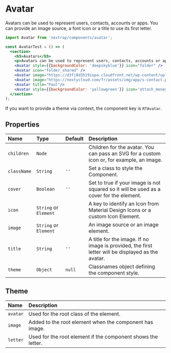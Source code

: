 # Avatar

Avatars can be used to represent users, contacts, accounts or apps. You can provide an image source, a font icon or a title to use its first letter.

<!-- example -->
```jsx
import Avatar from 'nextrap/components/avatar'; 

const AvatarTest = () => (
  <section>
    <h5>Avatars</h5>
    <p>Avatars can be used to represent users, contacts, accounts or apps. You can provide an image source, a font icon or a title to use its first letter.</p>
    <Avatar style={{backgroundColor: 'deepskyblue'}} icon="folder" />
    <Avatar icon="folder_shared" />
    <Avatar image="https://d3fj8d3h19iopa.cloudfront.net/wp-content/uploads/2014/11/Virgin_logo_Cover_image.png" />
    <Avatar image="https://nextycloud.com/fr/assets/img/app/s-contact.png" cover />
    <Avatar title="Paul"/>
    <Avatar style={{backgroundColor: 'yellowgreen'}} icon="attach_money"></Avatar>
  </section>
);
```

If you want to provide a theme via context, the component key is `RTAvatar`.

## Properties

| Name          | Type                    | Default     | Description|
|:-----|:-----|:-----|:-----|
| `children`    | `Node`                  |             | Children for the avatar. You can pass an SVG for a custom icon or, for example, an image.|
| `className`   | `String`                | `''`        | Set a class to style the Component.|
| `cover`       | `Boolean`               | `''`        | Set to true if your image is not squared so it will be used as a cover for the element.|
| `icon`        | `String` or `Element`   |             | A key to identify an Icon from Material Design Icons or a custom Icon Element.|
| `image`       | `String` or `Element`   |             | An image source or an image element. |
| `title`       | `String`                | `''`        | A title for the image. If no image is provided, the first letter will be displayed as the avatar. |
| `theme`       | `Object`  | `null`   | Classnames object defining the component style.|

## Theme

| Name     | Description|
|:---------|:-----------|
| `avatar` | Used for the root class of the element.|
| `image`  | Added to the root element when the component has image.|
| `letter` | Used for the root element if the component shows the letter.|
